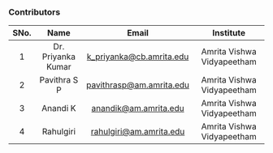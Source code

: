 
### Contributors

| SNo. |        Name        |          Email           |         Institute          
| :--: | :----------------: | :----------------------: | :------------------------: 
|  1   | Dr. Priyanka Kumar | k_priyanka@cb.amrita.edu | Amrita Vishwa Vidyapeetham |          |
|  2   |    Pavithra S P    | pavithrasp@am.amrita.edu | Amrita Vishwa Vidyapeetham |          |
|  3   | Anandi K | anandik@am.amrita.edu | Amrita Vishwa Vidyapeetham |
|  4   |     Rahulgiri      | rahulgiri@am.amrita.edu  | Amrita Vishwa Vidyapeetham |          |
